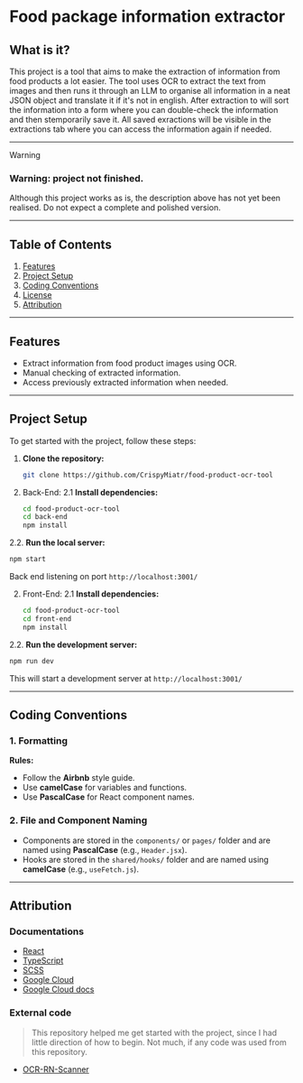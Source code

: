 # Food package information extractor
## What is it?
This project is a tool that aims to make the extraction of information from food products a lot easier. The tool uses OCR to extract the text from images and then runs it through an LLM to organise all information in a neat JSON object and translate it if it's not in english.
After extraction to will sort the information into a form where you can double-check the information and then stemporarily save it. All saved exractions will be visible in the extractions tab where you can access the information again if needed.

---

> [!WARNING] 
> ### Warning: project not finished.
> Although this project works as is, the description above has not yet been realised.
> Do not expect a complete and polished version.

---

## Table of Contents
1. [Features](#features)
2. [Project Setup](#project-setup)
3. [Coding Conventions](#coding-conventions)
4. [License](#license)
6. [Attribution](#attribution)

---

## Features
- Extract information from food product images using OCR.
- Manual checking of extracted information.
- Access previously extracted information when needed.

---

## Project Setup

To get started with the project, follow these steps:

1. **Clone the repository:**
   ```bash
   git clone https://github.com/CrispyMiatr/food-product-ocr-tool
   ```

2. Back-End:
2.1 **Install dependencies:**
   ```bash
   cd food-product-ocr-tool
   cd back-end
   npm install
   ```

2.2. **Run the local server:**
   ```bash
   npm start
   ```
   Back end listening on port `http://localhost:3001/`

2. Front-End:
2.1 **Install dependencies:**
   ```bash
   cd food-product-ocr-tool
   cd front-end
   npm install
   ```

2.2. **Run the development server:**
   ```bash
   npm run dev
   ```
   This will start a development server at `http://localhost:3001/`

---

## Coding Conventions

### 1. **Formatting**
**Rules:**
- Follow the **Airbnb** style guide.
- Use **camelCase** for variables and functions.
- Use **PascalCase** for React component names.

### 2. **File and Component Naming**
- Components are stored in the `components/` or `pages/` folder and are named using **PascalCase** (e.g., `Header.jsx`).
- Hooks are stored in the `shared/hooks/` folder and are named using **camelCase** (e.g., `useFetch.js`).

---

## Attribution

### Documentations
- [React](https://reactjs.org/)
- [TypeScript](https://www.typescriptlang.org/docs/)
- [SCSS](https://sass-lang.com/documentation/)
- [Google Cloud](https://cloud.google.com/)
- [Google Cloud docs](https://cloud.google.com/docs)

### External code
> This repository helped me get started with the project, since I had little direction of how to begin. Not much, if any code was used from this repository. 
- [OCR-RN-Scanner](https://github.com/GeroWalther/OCR-RN-Scanner)